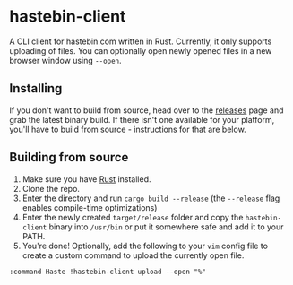 # hastebin-client
A CLI client for hastebin.com written in Rust.
Currently, it only supports uploading of files. You can optionally open newly opened files in a new browser window using `--open`.

## Installing

If you don't want to build from source, head over to the [releases](https://github.com/joek13/hastebin-client/releases/latest) page and grab the latest binary build. If there isn't one available for your platform, you'll have to build from source - instructions for that are below.

## Building from source

1. Make sure you have [Rust](https://www.rust-lang.org/en-US/) installed.
2. Clone the repo.
3. Enter the directory and run `cargo build --release` (the `--release` flag enables compile-time optimizations)
4. Enter the newly created `target/release` folder and copy the `hastebin-client` binary into `/usr/bin` or put it somewhere safe and add it to your PATH.
5. You're done! Optionally, add the following to your `vim` config file to create a custom command to upload the currently open file.
```
:command Haste !hastebin-client upload --open "%"
```

